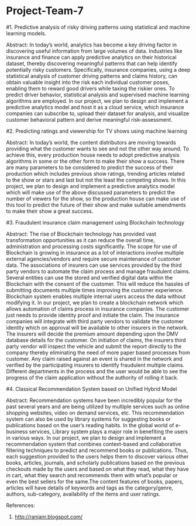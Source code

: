 # Project-Team-7


#1. Predictive analysis of risky driving patterns using statistical and machine learning models.

Abstract:
In today’s world, analytics has become a key driving factor in discovering useful information from large volumes of data. Industries like insurance and finance can apply predictive analytics on their historical dataset, thereby discovering meaningful patterns that can help identify potentially risky customers. Specifically, insurance companies, using a deep statistical analysis of customer driving patterns and claims history, can obtain valuable insight into the risk each individual customer poses, enabling them to reward good drivers while taxing the riskier ones. To predict driver behavior, statistical analysis and supervised machine learning algorithms are employed.
In our project, we plan to design and implement a predictive analytics model and host it as a cloud service, which insurance companies can subscribe to, upload their dataset for analysis, and visualize customer behavioral pattern and derive meaningful risk-assessment.




#2. Predicting ratings and viewership for TV shows using machine learning

Abstract:
In today’s world, the content distributors are moving towards providing what the customer wants to see and not the other way around. To achieve this, every production house needs to adopt predictive analysis algorithms in some or the other form to make their show a success. There are many parameters to be considered to predict the success of their production which includes previous show ratings, trending articles related to the show or stars and last but not the least the competing shows.
In this project, we plan to design and implement a predictive analytics model which will make use of the above discussed parameters to predict the number of viewers for the show, so the production house can make use of this tool to predict the future of their show and make suitable amendments to make their show a great success.




#3. Fraudulent insurance claim management using Blockchain technology

Abstract:
The rise of Blockchain technology has provided vast transformation opportunities as it can reduce the overall time, administration and processing costs significantly. The scope for use of Blockchain is growing in insurance as a lot of interactions involve multiple external agencies/vendors and require secure maintenance of customer data. The associations of insurers can use services provided by the third party vendors to  automate the claim process and manage fraudulent claims. Several entities can use the stored and verified digital data within the Blockchain with the consent of the customer. This will reduce the hassles of submitting documents multiple times improving the customer experience. Blockchain system enables multiple internal users access the data without modifying it.
In our project, we plan to create a blockchain network which allows automation of claims process in insurance companies. The customer just needs to provide identity proof and initiate the claim. The insurance companies will integrate with third party vendors to validate the customer identity which on approval will be available to other insurers in the network. The insurers will decide the premium amount depending upon the DMV database details for the customer. On initiation of claims, the insurers third party vendor will inspect the vehicle and submit the report directly to the company thereby eliminating the need of more paper based processes from customer. Any claim raised against an event is shared in the network and verified by the participating insurers to identify fraudulent multiple claims. Different departments in the process and the user would be able to see the progress of the claim application without the authority of rolling it back.





#4. Classical Recommendation System based on Unified Hybrid Model
 
Abstract:
Recommendation systems have been incredibly popular for the past several years and are being utilized by multiple services such as online shopping websites, video on demand services, etc. This recommendation system can also be used by library systems for suggesting books or publications based on the user’s reading habits. In the global world of e-business services, Library system plays a major role in benefiting the users in various ways.
In our project, we plan to design and implement a recommendation system that combines context-based and collaborative filtering techniques to predict and recommend books or publications. Thus, each suggestion provided to the users helps them to discover various other books, articles, journals, and scholarly publications based on the previous checkouts made by the users and based on what they read, what they have in cart, what they search and recommends them with what’s popular or even the best sellers for the same.The content features of books, papers, articles will have details of keywords and tags as the category/genre, authors, sub-category, availability of the items and user ratings. 


References:
1. http://ranjanr.blogspot.com/
